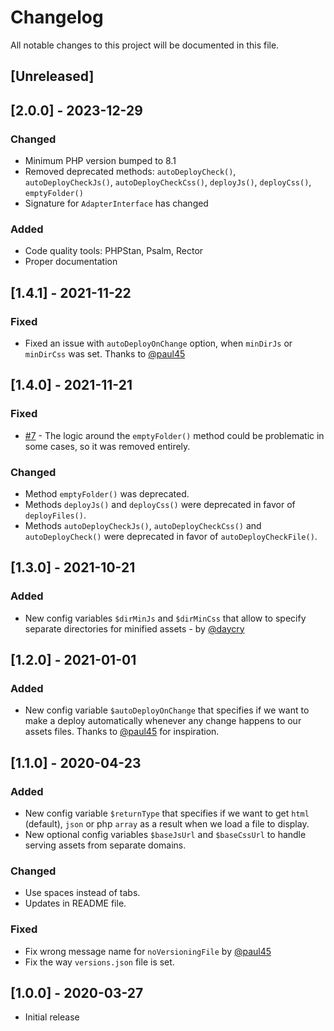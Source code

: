 # Changelog
All notable changes to this project will be documented in this file.

## [Unreleased]

## [2.0.0] - 2023-12-29
### Changed
- Minimum PHP version bumped to 8.1
- Removed deprecated methods: `autoDeployCheck()`, `autoDeployCheckJs()`, `autoDeployCheckCss()`, `deployJs()`, `deployCss()`, `emptyFolder()`
- Signature for `AdapterInterface` has changed

### Added
- Code quality tools: PHPStan, Psalm, Rector
- Proper documentation

## [1.4.1] - 2021-11-22
### Fixed
- Fixed an issue with `autoDeployOnChange` option, when `minDirJs` or `minDirCss` was set. Thanks to [@paul45](https://github.com/paul45)

## [1.4.0] - 2021-11-21
### Fixed
- [#7](https://github.com/michalsn/minifier/issues/7) - The logic around the `emptyFolder()` method could be problematic in some cases, so it was removed entirely.
### Changed
- Method `emptyFolder()` was deprecated.
- Methods `deployJs()` and `deployCss()` were deprecated in favor of `deployFiles()`.
- Methods `autoDeployCheckJs()`, `autoDeployCheckCss()` and `autoDeployCheck()` were deprecated in favor of `autoDeployCheckFile()`.

## [1.3.0] - 2021-10-21
### Added
- New config variables `$dirMinJs` and `$dirMinCss` that allow to specify separate directories for minified assets - by [@daycry](https://github.com/daycry)

## [1.2.0] - 2021-01-01
### Added
- New config variable `$autoDeployOnChange` that specifies if we want to make a deploy automatically whenever any change happens to our assets files. Thanks to [@paul45](https://github.com/paul45) for inspiration.

## [1.1.0] - 2020-04-23
### Added
- New config variable `$returnType` that specifies if we want to get `html` (default), `json` or php `array` as a result when we load a file to display.
- New optional config variables `$baseJsUrl` and `$baseCssUrl` to handle serving assets from separate domains.

### Changed
- Use spaces instead of tabs.
- Updates in README file.

### Fixed
- Fix wrong message name for `noVersioningFile` by [@paul45](https://github.com/paul45)
- Fix the way `versions.json` file is set.

## [1.0.0] - 2020-03-27
- Initial release
